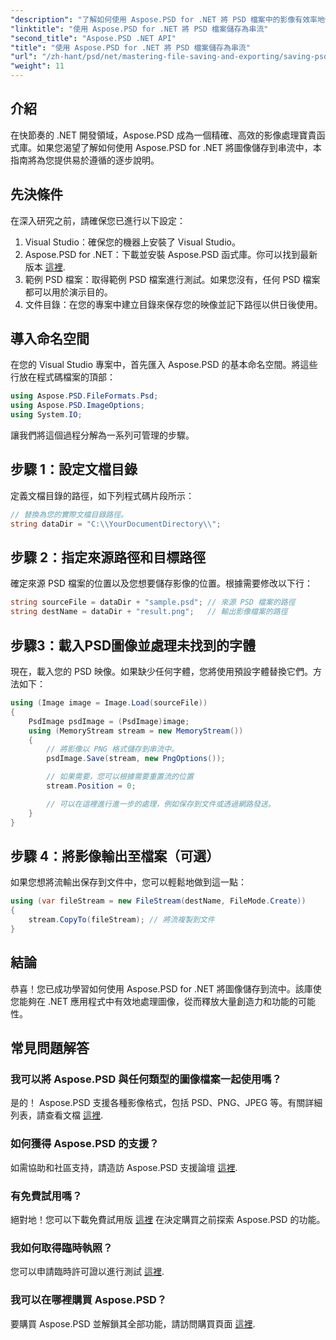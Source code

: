 ```yaml
---
"description": "了解如何使用 Aspose.PSD for .NET 將 PSD 檔案中的影像有效率地儲存到流中。這個全面的逐步指南涵蓋了先決條件、程式碼和技術。"
"linktitle": "使用 Aspose.PSD for .NET 將 PSD 檔案儲存為串流"
"second_title": "Aspose.PSD .NET API"
"title": "使用 Aspose.PSD for .NET 將 PSD 檔案儲存為串流"
"url": "/zh-hant/psd/net/mastering-file-saving-and-exporting/saving-psd-files-to-streams/"
"weight": 11
---
```


## 介紹

在快節奏的 .NET 開發領域，Aspose.PSD 成為一個精確、高效的影像處理寶貴函式庫。如果您渴望了解如何使用 Aspose.PSD for .NET 將圖像儲存到串流中，本指南將為您提供易於遵循的逐步說明。

## 先決條件

在深入研究之前，請確保您已進行以下設定：

1. Visual Studio：確保您的機器上安裝了 Visual Studio。
2. Aspose.PSD for .NET：下載並安裝 Aspose.PSD 函式庫。你可以找到最新版本 [這裡](https://releases。aspose.com/psd/net/).
3. 範例 PSD 檔案：取得範例 PSD 檔案進行測試。如果您沒有，任何 PSD 檔案都可以用於演示目的。
4. 文件目錄：在您的專案中建立目錄來保存您的映像並記下路徑以供日後使用。

## 導入命名空間

在您的 Visual Studio 專案中，首先匯入 Aspose.PSD 的基本命名空間。將這些行放在程式碼檔案的頂部：

```csharp
using Aspose.PSD.FileFormats.Psd;
using Aspose.PSD.ImageOptions;
using System.IO;
```

讓我們將這個過程分解為一系列可管理的步驟。

## 步驟 1：設定文檔目錄

定義文檔目錄的路徑，如下列程式碼片段所示：

```csharp
// 替換為您的實際文檔目錄路徑。
string dataDir = "C:\\YourDocumentDirectory\\";
```

## 步驟 2：指定來源路徑和目標路徑

確定來源 PSD 檔案的位置以及您想要儲存影像的位置。根據需要修改以下行：

```csharp
string sourceFile = dataDir + "sample.psd"; // 來源 PSD 檔案的路徑
string destName = dataDir + "result.png";   // 輸出影像檔案的路徑
```

## 步驟3：載入PSD圖像並處理未找到的字體

現在，載入您的 PSD 映像。如果缺少任何字體，您將使用預設字體替換它們。方法如下：

```csharp
using (Image image = Image.Load(sourceFile))
{
    PsdImage psdImage = (PsdImage)image;
    using (MemoryStream stream = new MemoryStream())
    {
        // 將影像以 PNG 格式儲存到串流中。
        psdImage.Save(stream, new PngOptions());

        // 如果需要，您可以根據需要重置流的位置
        stream.Position = 0;

        // 可以在這裡進行進一步的處理，例如保存到文件或透過網路發送。
    }
}
```

## 步驟 4：將影像輸出至檔案（可選）

如果您想將流輸出保存到文件中，您可以輕鬆地做到這一點：

```csharp
using (var fileStream = new FileStream(destName, FileMode.Create))
{
    stream.CopyTo(fileStream); // 將流複製到文件
}
```

## 結論

恭喜！您已成功學習如何使用 Aspose.PSD for .NET 將圖像儲存到流中。該庫使您能夠在 .NET 應用程式中有效地處理圖像，從而釋放大量創造力和功能的可能性。

## 常見問題解答

### 我可以將 Aspose.PSD 與任何類型的圖像檔案一起使用嗎？
是的！ Aspose.PSD 支援各種影像格式，包括 PSD、PNG、JPEG 等。有關詳細列表，請查看文檔 [這裡](https://reference。aspose.com/psd/net/).

### 如何獲得 Aspose.PSD 的支援？
如需協助和社區支持，請造訪 Aspose.PSD 支援論壇 [這裡](https://forum。aspose.com/c/psd/34).

### 有免費試用嗎？
絕對地！您可以下載免費試用版 [這裡](https://releases.aspose.com/) 在決定購買之前探索 Aspose.PSD 的功能。

### 我如何取得臨時執照？
您可以申請臨時許可證以進行測試 [這裡](https://purchase。conholdate.com/temporary-license/).

### 我可以在哪裡購買 Aspose.PSD？
要購買 Aspose.PSD 並解鎖其全部功能，請訪問購買頁面 [這裡](https://purchase。conholdate.com/buy).